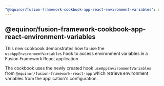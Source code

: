 ```yaml
---
"@equinor/fusion-framework-cookbook-app-react-environment-variables": major
---
```


## @equinor/fusion-framework-cookbook-app-react-environment-variables

This new cookbook demonstrates how to use the `useAppEnvironmentVariables` hook to access environment variables in a Fusion Framework React application.

The cookbook uses the newly created hook `useAppEnvironmentVariables` from `@equinor/fusion-framework-react-app` which retrieve environment variables from the application's configuration. 




